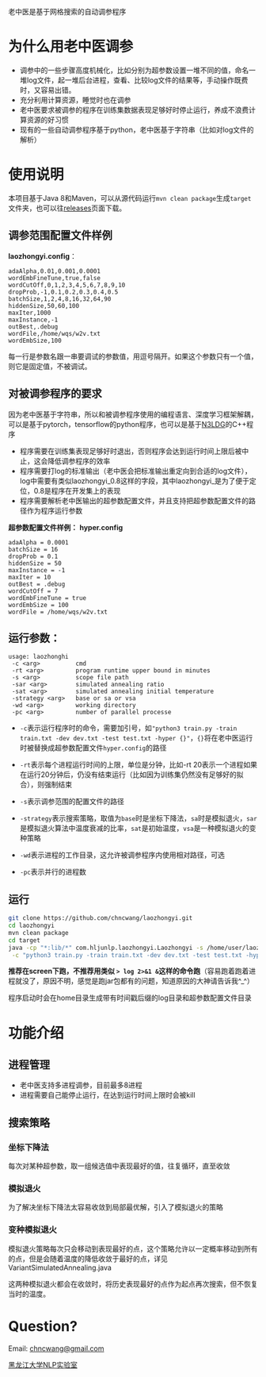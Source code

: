 老中医是基于网格搜索的自动调参程序
# 为什么用老中医调参
* 调参中的一些步骤高度机械化，比如分别为超参数设置一堆不同的值，命名一堆log文件，起一堆后台进程，查看、比较log文件的结果等，手动操作既费时，又容易出错。
* 充分利用计算资源，睡觉时也在调参
* 老中医要求被调参的程序在训练集数据表现足够好时停止运行，养成不浪费计算资源的好习惯
* 现有的一些自动调参程序基于python，老中医基于字符串（比如对log文件的解析）
# 使用说明
本项目基于Java 8和Maven，可以从源代码运行`mvn clean package`生成`target`文件夹，也可以往[releases](https://github.com/chncwang/laozhongyi/releases)页面下载。
## 调参范围配置文件样例
**laozhongyi.config**：
```
adaAlpha,0.01,0.001,0.0001
wordEmbFineTune,true,false
wordCutOff,0,1,2,3,4,5,6,7,8,9,10
dropProb,-1,0.1,0.2,0.3,0.4,0.5
batchSize,1,2,4,8,16,32,64,90
hiddenSize,50,60,100
maxIter,1000
maxInstance,-1
outBest,.debug
wordFile,/home/wqs/w2v.txt
wordEmbSize,100
```
每一行是参数名跟一串要调试的参数值，用逗号隔开。如果这个参数只有一个值，则它是固定值，不被调试。
## 对被调参程序的要求
因为老中医基于字符串，所以和被调参程序使用的编程语言、深度学习框架解耦，可以是基于pytorch，tensorflow的python程序，也可以是基于[N3LDG](https://github.com/zhangmeishan/N3LDG)的C++程序
* 程序需要在训练集表现足够好时退出，否则程序会达到运行时间上限后被中止，这会降低调参程序的效率
* 程序需要打log的标准输出（老中医会把标准输出重定向到合适的log文件），log中需要有类似laozhongyi_0.8这样的字段，其中laozhongyi_是为了便于定位，0.8是程序在开发集上的表现
* 程序需要解析老中医输出的超参数配置文件，并且支持把超参数配置文件的路径作为程序运行参数

**超参数配置文件样例：**
**hyper.config**

```
adaAlpha = 0.0001
batchSize = 16
dropProb = 0.1
hiddenSize = 50
maxInstance = -1
maxIter = 10
outBest = .debug
wordCutOff = 7
wordEmbFineTune = true
wordEmbSize = 100
wordFile = /home/wqs/w2v.txt
```
## 运行参数：
```
usage: laozhonghi
 -c <arg>          cmd
 -rt <arg>         program runtime upper bound in minutes
 -s <arg>          scope file path
 -sar <arg>        simulated annealing ratio
 -sat <arg>        simulated annealing initial temperature
 -strategy <arg>   base or sa or vsa
 -wd <arg>         working directory
 -pc <arg>         number of parallel processe
 ```
* `-c`表示运行程序时的命令，需要加引号，如`"python3 train.py -train train.txt -dev dev.txt -test test.txt -hyper {}"`，`{}`将在老中医运行时被替换成超参数配置文件`hyper.config`的路径
 
 * `-rt`表示每个进程运行时间的上限，单位是分钟，比如-rt 20表示一个进程如果在运行20分钟后，仍没有结束运行（比如因为训练集仍然没有足够好的拟合），则强制结束
 
 * `-s`表示调参范围的配置文件的路径
 
 * `-strategy`表示搜索策略，取值为`base`时是坐标下降法，`sa`时是模拟退火，`sar`是模拟退火算法中温度衰减的比率，`sat`是初始温度，`vsa`是一种模拟退火的变种策略
 
 * `-wd`表示进程的工作目录，这允许被调参程序内使用相对路径，可选

 * `-pc`表示并行的进程数

## 运行

```Bash
git clone https://github.com/chncwang/laozhongyi.git
cd laozhongyi
mvn clean package
cd target
java -cp "*:lib/*" com.hljunlp.laozhongyi.Laozhongyi -s /home/user/laozhongyi.config\
 -c "python3 train.py -train train.txt -dev dev.txt -test test.txt -hyper {}" -sar 0.9 -sat 1 -strategy sa -rt 5 -pc 4
```

**推荐在screen下跑，不推荐用类似 `> log 2>&1 &`这样的命令跑**（容易跑着跑着进程就没了，原因不明，感觉是跑jar包都有的问题，知道原因的大神请告诉我^_^）

程序启动时会在home目录生成带有时间戳后缀的log目录和超参数配置文件目录
# 功能介绍
## 进程管理
* 老中医支持多进程调参，目前最多8进程
* 进程需要自己能停止运行，在达到运行时间上限时会被kill
## 搜索策略
### 坐标下降法
每次对某种超参数，取一组候选值中表现最好的值，往复循环，直至收敛
### 模拟退火
为了解决坐标下降法太容易收敛到局部最优解，引入了模拟退火的策略
### 变种模拟退火
模拟退火策略每次只会移动到表现最好的点，这个策略允许以一定概率移动到所有的点，但是会随着温度的降低收敛于最好的点，详见VariantSimulatedAnnealing.java

这两种模拟退火都会在收敛时，将历史表现最好的点作为起点再次搜索，但不恢复当时的温度。
# Question?
Email: chncwang@gmail.com

[黑龙江大学NLP实验室](https://nlp.heida.me/)

